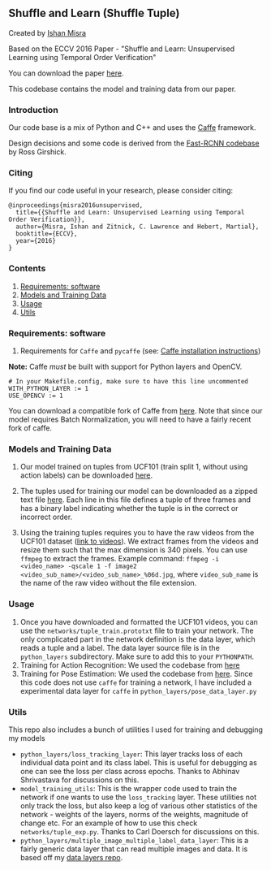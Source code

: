 ## Shuffle and Learn (Shuffle Tuple)
Created by [Ishan Misra](http://www.cs.cmu.edu/~imisra/)

Based on the ECCV 2016 Paper - "Shuffle and Learn: Unsupervised Learning using Temporal Order Verification"

You can download the paper [here](http://arxiv.org/abs/1603.08561).

This codebase contains the model and training data from our paper.

### Introduction

Our code base is a mix of Python and C++ and uses the [Caffe](https://github.com/BVLC/caffe) framework.

Design decisions and some code is derived from the [Fast-RCNN codebase](https://github.com/rbgirshick/fast-rcnn) by Ross Girshick.

### Citing

If you find our code useful in your research, please consider citing:
```
@inproceedings{misra2016unsupervised,
  title={{Shuffle and Learn: Unsupervised Learning using Temporal Order Verification}},
  author={Misra, Ishan and Zitnick, C. Lawrence and Hebert, Martial},
  booktitle={ECCV},
  year={2016}
}
```

### Contents
1. [Requirements: software](#requirements-software)
2. [Models and Training Data](#models-and-training-data)
3. [Usage](#usage)
4. [Utils](#utils)

### Requirements: software

1. Requirements for `Caffe` and `pycaffe` (see: [Caffe installation instructions](http://caffe.berkeleyvision.org/installation.html))

  **Note:** Caffe *must* be built with support for Python layers and OpenCV.

  ```make
  # In your Makefile.config, make sure to have this line uncommented
  WITH_PYTHON_LAYER := 1
  USE_OPENCV := 1
  ```

You can download a compatible fork of Caffe from [here](https://github.com/BVLC/caffe/tree/8e8d97d6206cac99eae3c16baaa2275a14e64ca7). Note that since our model requires Batch Normalization, you will need to have a fairly recent fork of caffe.

### Models and Training Data
1. Our model trained on tuples from UCF101 (train split 1, without using action labels) can be downloaded [here](http://goo.gl/tzHrVH).

2. The tuples used for training our model can be downloaded as a zipped text file [here](http://goo.gl/QjEDxw). Each line in this file defines a tuple of three frames and has a binary label indicating whether the tuple is in the correct or incorrect order.

3. Using the training tuples requires you to have the raw videos from the UCF101 dataset ([link to videos](http://crcv.ucf.edu/data/UCF101/UCF101.rar)).
 We extract frames from the videos and resize them such that the max dimension is 340 pixels.
You can use `ffmpeg` to extract the frames. Example command: `ffmpeg -i <video_name> -qscale 1 -f image2 <video_sub_name>/<video_sub_name>_%06d.jpg`, where `video_sub_name` is the name of the raw video without the file extension.

### Usage
1. Once you have downloaded and formatted the UCF101 videos, you can use the `networks/tuple_train.prototxt` file to train your network. The only complicated part in the network definition is the data layer, which reads a tuple and a label. The data layer source file is in the `python_layers` subdirectory. Make sure to add this to your `PYTHONPATH`.
2. Training for Action Recognition: We used the codebase from [here](https://github.com/yjxiong/temporal-segment-networks)
3. Training for Pose Estimation: We used the codebase from [here](https://github.com/mitmul/deeppose). Since this code does not use `caffe` for training a network, I have included a experimental data layer for `caffe` in `python_layers/pose_data_layer.py`

### Utils
 This repo also includes a bunch of utilities I used for training and debugging my models
- `python_layers/loss_tracking_layer`: This layer tracks loss of each individual data point and its class label. This is useful for debugging as one can see the loss per class across epochs. Thanks to Abhinav Shrivastava for discussions on this.
- `model_training_utils`: This is the wrapper code used to train the network if one wants to use the `loss_tracking` layer. These utilities not only track the loss, but also keep a log of various other statistics of the network - weights of the layers, norms of the weights, magnitude of change etc. For an example of how to use this check `networks/tuple_exp.py`. Thanks to Carl Doersch for discussions on this.
- `python_layers/multiple_image_multiple_label_data_layer`: This is a fairly generic data layer that can read multiple images and data. It is based off my [data layers repo](https://github.com/imisra/caffe-data-layers).
